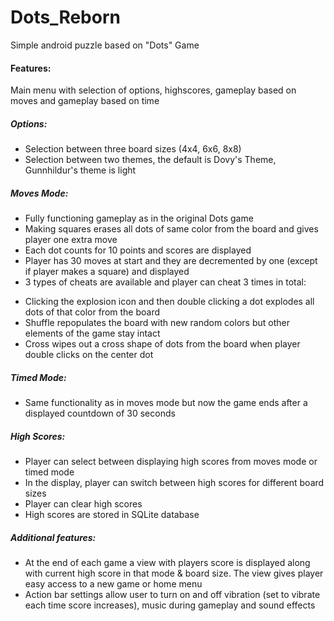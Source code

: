# Dots_Reborn
Simple android puzzle based on "Dots" Game

#### Features:
Main menu with selection of options, highscores, gameplay based on moves and gameplay based on time

##### Options:
* Selection between three board sizes (4x4, 6x6, 8x8)
* Selection between two themes, the default is Dovy's Theme, Gunnhildur's theme is light

##### Moves Mode:
* Fully functioning gameplay as in the original Dots game
* Making squares erases all dots of same color from the board and gives player one extra move 
* Each dot counts for 10 points and scores are displayed
* Player has 30 moves at start and they are decremented by one (except if player makes a square) and displayed 
* 3 types of cheats are available and player can cheat 3 times in total:
- Clicking the explosion icon and then double clicking a dot explodes all dots of that color from the board
- Shuffle repopulates the board with new random colors but other elements of the game stay intact
- Cross wipes out a cross shape of dots from the board when player double clicks on the center dot

##### Timed Mode:
* Same functionality as in moves mode but now the game ends after a displayed countdown of 30 seconds

##### High Scores:
* Player can select between displaying high scores from moves mode or timed mode
* In the display, player can switch between high scores for different board sizes
* Player can clear high scores
* High scores are stored in SQLite database

##### Additional features:
* At the end of each game a view with players score is displayed along with current high score in that mode & board size. The view gives player easy access to a new game or home menu
* Action bar settings allow user to turn on and off vibration (set to vibrate each time score increases), music during gameplay and sound effects




